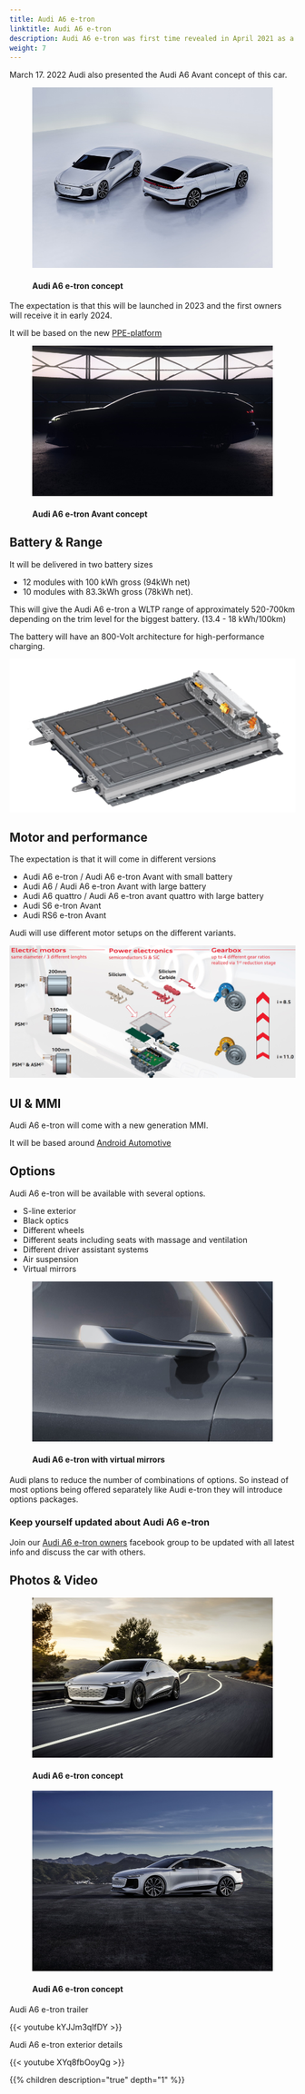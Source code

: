 ```yaml
---
title: Audi A6 e-tron
linktitle: Audi A6 e-tron
description: Audi A6 e-tron was first time revealed in April 2021 as a concept car. It is expected to have a world premiere in 2023 and will be the fifth all-electric model from Audi. With a range of up to 700km, it will the all-electric model with the longest range from Audi.
weight: 7
---
```

<!-- markdownlint-disable MD033 -->

March 17. 2022 Audi also presented the Audi A6 Avant concept of this car.

<figure>
    <a href="a6-etron-3.jpg">
        <img src="a6-etron-3s.jpg" alt="Audi A6 e-tron concept" title="Audi A6 e-tron concept">
    </a>
    <figcaption><h4>Audi A6 e-tron concept</h4></figcaption>
</figure>

The expectation is that this will be launched in 2023 and the first owners will receive it in early 2024. 

It will be based on the new [PPE-platform](../../technology/bev-platforms/ppe/) 

<figure>
    <a href="a6-etron-4.jpg">
        <img src="a6-etron-4s.jpg" alt="Audi A6 e-tron concept" title="Audi A6 e-tron concept">
    </a>
    <figcaption><h4>Audi A6 e-tron Avant concept</h4></figcaption>
</figure>

## Battery & Range

It will be delivered in two battery sizes

- 12 modules with 100 kWh gross (94kWh net)
- 10 modules with 83.3kWh gross (78kWh net).

This will give the Audi A6 e-tron a WLTP range of approximately 520-700km depending on the trim level for the biggest battery. (13.4 - 18 kWh/100km)

The battery will have an 800-Volt architecture for high-performance charging.

![Battery](battery.png "Audi A6 e-tron battery with 12 modules and 100kWh gross")

## Motor and performance

The expectation is that it will come in different versions

- Audi A6 e-tron / Audi A6 e-tron Avant with small battery
- Audi A6 / Audi A6 e-tron Avant with large battery
- Audi A6 quattro / Audi A6 e-tron avant quattro with large battery
- Audi S6 e-tron Avant
- Audi RS6 e-tron Avant

Audi will use different motor setups on the different variants.

![Motors](motors.jpg "Motors for Audi A6 e-tron")

## UI & MMI

Audi A6 e-tron will come with a new generation MMI.

It will be based around [Android Automotive](https://source.android.com/devices/automotive/start/what_automotive) 

## Options

Audi A6 e-tron will be available with several options.

- S-line exterior
- Black optics
- Different wheels
- Different seats including seats with massage and ventilation
- Different driver assistant systems
- Air suspension
- Virtual mirrors

<figure>
    <a href="a6-etron-5.jpg">
        <img src="a6-etron-5s.jpg" alt="Audi A6 e-tron concept" title="Audi A6 e-tron concept">
    </a>
    <figcaption><h4>Audi A6 e-tron with virtual mirrors</h4></figcaption>
</figure>


Audi plans to reduce the number of combinations of options. So instead of most options being offered separately like Audi e-tron they will introduce options packages.

### Keep yourself updated about Audi A6 e-tron

Join our [Audi A6 e-tron owners](https://www.facebook.com/groups/5590477234297637) facebook group to be updated with all latest info and discuss the car with others.

## Photos & Video

<figure>
    <a href="a6-etron-1.jpg">
        <img src="a6-etron-1s.jpg" alt="Audi A6 e-tron concept" title="Audi A6 e-tron concept">
    </a>
    <figcaption><h4>Audi A6 e-tron concept</h4></figcaption>
</figure>

<figure>
    <a href="a6-etron-2.jpg">
        <img src="a6-etron-2s.jpg" alt="Audi A6 e-tron concept" title="Audi A6 e-tron concept">
    </a>
    <figcaption><h4>Audi A6 e-tron concept</h4></figcaption>
</figure>

Audi A6 e-tron trailer

{{< youtube kYJJm3qIfDY >}}

Audi A6 e-tron exterior details

{{< youtube XYq8fbOoyQg >}}

{{% children description="true" depth="1" %}}
